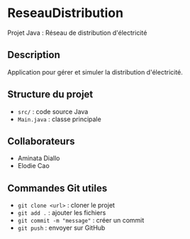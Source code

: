 # ReseauDistribution

Projet Java : Réseau de distribution d'électricité

## Description
Application pour gérer et simuler la distribution d'électricité.

## Structure du projet
- `src/` : code source Java
- `Main.java` : classe principale

## Collaborateurs
- Aminata Diallo
- Elodie Cao

## Commandes Git utiles
- `git clone <url>` : cloner le projet
- `git add .` : ajouter les fichiers
- `git commit -m "message"` : créer un commit
- `git push` : envoyer sur GitHub
